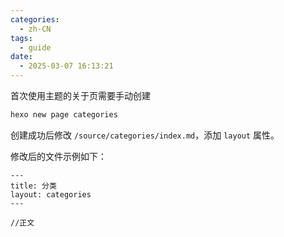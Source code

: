 ```yaml
---
categories:
  - zh-CN
tags:
  - guide
date:
  - 2025-03-07 16:13:21
---
```


首次使用主题的关于页需要手动创建

``` bash
hexo new page categories
```
创建成功后修改 `/source/categories/index.md`，添加 `layout` 属性。

修改后的文件示例如下：

```
---
title: 分类
layout: categories
---

//正文
```